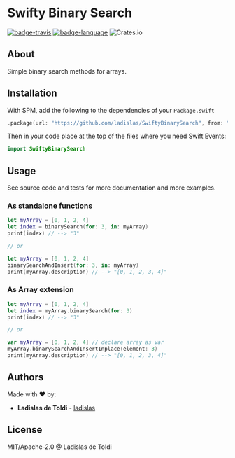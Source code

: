 # Swifty Binary Search

[![badge-travis]][travis]
[![badge-language]][swift.org]
![Crates.io](https://img.shields.io/crates/l/rustc-serialize.svg)

## About

Simple binary search methods for arrays.

## Installation

With SPM, add the following to the dependencies of your `Package.swift`

```swift
.package(url: "https://github.com/ladislas/SwiftyBinarySearch", from: "1.0.0")
```

Then in your code place at the top of the files where you need Swift Events:

```swift
import SwiftyBinarySearch
```

## Usage

See source code and tests for more documentation and more examples.

### As standalone functions

```swift
let myArray = [0, 1, 2, 4]
let index = binarySearch(for: 3, in: myArray)
print(index) // --> "3"

// or

let myArray = [0, 1, 2, 4]
binarySearchAndInsert(for: 3, in: myArray)
print(myArray.description) // --> "[0, 1, 2, 3, 4]"
```

### As Array extension

```swift
let myArray = [0, 1, 2, 4]
let index = myArray.binarySearch(for: 3)
print(index) // --> "3"

// or

var myArray = [0, 1, 2, 4] // declare array as var
myArray.binarySearchAndInsertInplace(element: 3)
print(myArray.description) // --> "[0, 1, 2, 3, 4]"
```

## Authors

Made with ❤️ by:

* **Ladislas de Toldi** - [ladislas](https://github.com/ladislas)

## License

MIT/Apache-2.0 @ Ladislas de Toldi

[swift.org]: https://swift.org/
[travis]: https://travis-ci.org/ladislas/SwiftyBinarySearch
[swiftpm]: https://swift.org/package-manager/

[badge-language]: https://img.shields.io/badge/Swift-4.2-orange.svg?style=flat
[badge-travis]: https://travis-ci.org/ladislas/SwiftyBinarySearch.svg?branch=develop

